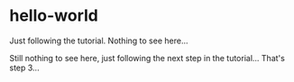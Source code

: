 # hello-world
Just following the tutorial. Nothing to see here...

Still nothing to see here, just following the next step in the tutorial... That's step 3...
